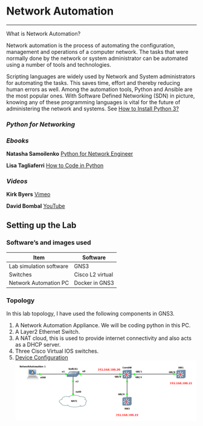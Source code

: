 # Network Automation
--------------------

What is Network Automation?

Network automation is the process of automating the configuration, management and operations of a computer network. The tasks that were normally done by the network or system administrator can be automated using a number of tools and technologies. 

Scripting languages are widely used by Network and System administrators for automating the tasks. This saves time, effort and thereby reducing human errors as well. Among the automation tools, Python and Ansible are the most popular ones. With Software Defined Networking (SDN) in picture, knowing any of these programming languages is vital for the future of administering the network and systems. See [How to Install Python 3?](https://www.python.org/downloads/)

### *Python for Networking*

### *Ebooks*

**Natasha Samoilenko** [Python for Network Engineer](https://pyneng.readthedocs.io/en/latest/)

**Lisa Tagliaferri** [How to Code in Python](https://www.digitalocean.com/community/books/digitalocean-ebook-how-to-code-in-python)

### *Videos*

**Kirk Byers** [Vimeo](https://vimeo.com/user31890934)

**David Bombal** [YouTube](https://www.youtube.com/watch?v=-1Z6ygHO--8&list=PLhfrWIlLOoKPn7T9FtvbOWX8GxgsFFNwn)

## Setting up the Lab

### Software’s and images used

Item                     | Software
------------------------ | --------
Lab simulation software  | GNS3
Switches | Cisco L2 virtual
Network Automation PC | Docker in GNS3

### Topology
In this lab topology, I have used the following components in GNS3.
1. A Network Automation Appliance. We will be coding python in this PC.
2. A Layer2 Ethernet Switch.
3. A NAT cloud, this is used to provide internet connectivity and also acts as a DHCP server.
4. Three Cisco Virtual IOS switches.
5. [Device Configuration](https://github.com/sydasif/network-automation/tree/master/configuration)
![lab diagram](https://github.com/sydasif/network-automation/blob/master/topology.png)



                   
